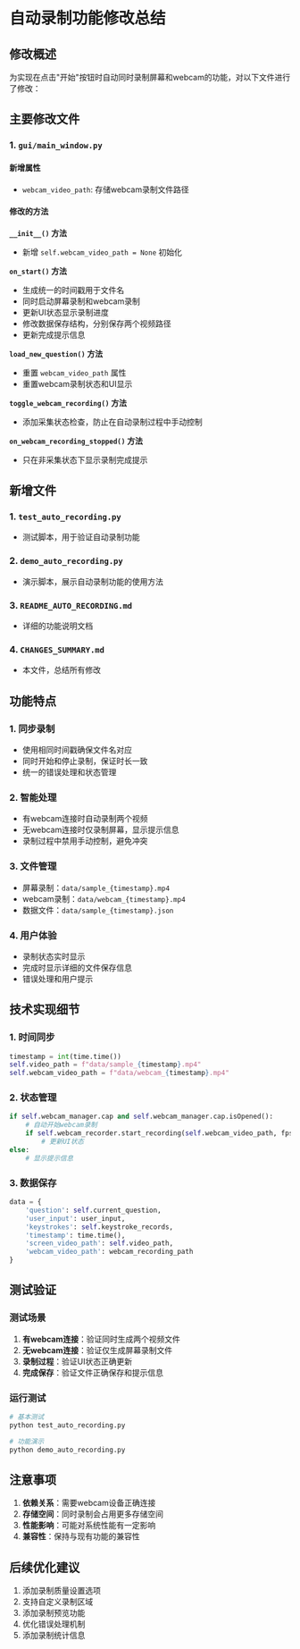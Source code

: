 # 自动录制功能修改总结

## 修改概述

为实现在点击"开始"按钮时自动同时录制屏幕和webcam的功能，对以下文件进行了修改：

## 主要修改文件

### 1. `gui/main_window.py`

#### 新增属性
- `webcam_video_path`: 存储webcam录制文件路径

#### 修改的方法

**`__init__()` 方法**
- 新增 `self.webcam_video_path = None` 初始化

**`on_start()` 方法**
- 生成统一的时间戳用于文件名
- 同时启动屏幕录制和webcam录制
- 更新UI状态显示录制进度
- 修改数据保存结构，分别保存两个视频路径
- 更新完成提示信息

**`load_new_question()` 方法**
- 重置 `webcam_video_path` 属性
- 重置webcam录制状态和UI显示

**`toggle_webcam_recording()` 方法**
- 添加采集状态检查，防止在自动录制过程中手动控制

**`on_webcam_recording_stopped()` 方法**
- 只在非采集状态下显示录制完成提示

## 新增文件

### 1. `test_auto_recording.py`
- 测试脚本，用于验证自动录制功能

### 2. `demo_auto_recording.py`
- 演示脚本，展示自动录制功能的使用方法

### 3. `README_AUTO_RECORDING.md`
- 详细的功能说明文档

### 4. `CHANGES_SUMMARY.md`
- 本文件，总结所有修改

## 功能特点

### 1. 同步录制
- 使用相同时间戳确保文件名对应
- 同时开始和停止录制，保证时长一致
- 统一的错误处理和状态管理

### 2. 智能处理
- 有webcam连接时自动录制两个视频
- 无webcam连接时仅录制屏幕，显示提示信息
- 录制过程中禁用手动控制，避免冲突

### 3. 文件管理
- 屏幕录制：`data/sample_{timestamp}.mp4`
- webcam录制：`data/webcam_{timestamp}.mp4`
- 数据文件：`data/sample_{timestamp}.json`

### 4. 用户体验
- 录制状态实时显示
- 完成时显示详细的文件保存信息
- 错误处理和用户提示

## 技术实现细节

### 1. 时间同步
```python
timestamp = int(time.time())
self.video_path = f"data/sample_{timestamp}.mp4"
self.webcam_video_path = f"data/webcam_{timestamp}.mp4"
```

### 2. 状态管理
```python
if self.webcam_manager.cap and self.webcam_manager.cap.isOpened():
    # 自动开始webcam录制
    if self.webcam_recorder.start_recording(self.webcam_video_path, fps=fps):
        # 更新UI状态
else:
    # 显示提示信息
```

### 3. 数据保存
```python
data = {
    'question': self.current_question,
    'user_input': user_input,
    'keystrokes': self.keystroke_records,
    'timestamp': time.time(),
    'screen_video_path': self.video_path,
    'webcam_video_path': webcam_recording_path
}
```

## 测试验证

### 测试场景
1. **有webcam连接**：验证同时生成两个视频文件
2. **无webcam连接**：验证仅生成屏幕录制文件
3. **录制过程**：验证UI状态正确更新
4. **完成保存**：验证文件正确保存和提示信息

### 运行测试
```bash
# 基本测试
python test_auto_recording.py

# 功能演示
python demo_auto_recording.py
```

## 注意事项

1. **依赖关系**：需要webcam设备正确连接
2. **存储空间**：同时录制会占用更多存储空间
3. **性能影响**：可能对系统性能有一定影响
4. **兼容性**：保持与现有功能的兼容性

## 后续优化建议

1. 添加录制质量设置选项
2. 支持自定义录制区域
3. 添加录制预览功能
4. 优化错误处理机制
5. 添加录制统计信息 